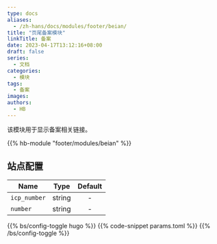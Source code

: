```yaml
---
type: docs
aliases:
  - /zh-hans/docs/modules/footer/beian/
title: "页尾备案模块"
linkTitle: 备案
date: 2023-04-17T13:12:16+08:00
draft: false
series:
  - 文档
categories:
  - 模块
tags:
  - 备案
images:
authors:
  - HB
---
```


该模块用于显示备案相关链接。

<!--more-->

{{% hb-module "footer/modules/beian" %}}

## 站点配置

| Name         |  Type  | Default |
| ------------ | :----: | :-----: |
| `icp_number` | string |    -    |
| `number`     | string |    -    |

{{% bs/config-toggle hugo %}}
{{% code-snippet params.toml %}}
{{% /bs/config-toggle %}}
